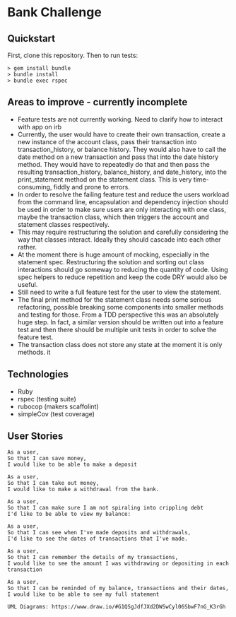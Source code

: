 # Bank Challenge

## Quickstart

First, clone this repository. Then to run tests:

 ```
 > gem install bundle
 > bundle install
 > bundle exec rspec
 ```

## Areas to improve - currently incomplete
 * Feature tests are not currently working. Need to clarify how to interact with app on irb
 * Currently, the user would have to create their own transaction, create a new instance of the account class, pass their transaction into transaction_history, or balance history. They would also have to call the date method on a new transaction and pass that into the date history method. They would have to repeatedly do that and then pass the resulting transaction_history, balance_history, and date_history, into the print_statement method on the statement class. This is very time-consuming, fiddly and prone to errors.
 * In order to resolve the failing feature test and reduce the users workload from the command line, encapsulation and dependency injection should be used in order to make sure users are only interacting with one class, maybe the transaction class, which then triggers the account and statement classes respectively.
 * This may require restructuring the solution and carefully considering the way that classes interact. Ideally they should cascade into each other rather.
 * At the moment there is huge amount of mocking, especially in the statement spec. Restructuring the solution and sorting out class interactions should go someway to reducing the quantity of code. Using spec helpers to reduce repetition and keep the code DRY would also be useful.
 * Still need to write a full feature test for the user to view the statement.
 * The final print method for the statement class needs some serious refactoring, possible breaking some components into smaller methods and testing for those. From a TDD perspective this was an absolutely huge step. In fact, a similar version should be written out into a feature test and then there should be multiple unit tests in order to solve the feature test.
 * The transaction class does not store any state at the moment it is only methods. it

## Technologies

* Ruby
* rspec (testing suite)
* rubocop (makers scaffolint)
* simpleCov (test coverage)

## User Stories

```
As a user,
So that I can save money,
I would like to be able to make a deposit

As a user,
So that I can take out money,
I would like to make a withdrawal from the bank.

As a user,
So that I can make sure I am not spiraling into crippling debt
I'd like to be able to view my balance:

As a user,
So that I can see when I've made deposits and withdrawals,
I'd like to see the dates of transactions that I've made.

As a user,
So that I can remember the details of my transactions,
I would like to see the amount I was withdrawing or depositing in each transaction

As a user,
So that I can be reminded of my balance, transactions and their dates,
I would like to be able to see my full statement

UML Diagrams: https://www.draw.io/#G1QSgJdfJXd2DWSwCyl06SbwF7nG_K3rGh

```
